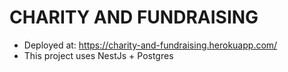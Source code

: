 # CHARITY AND FUNDRAISING

- Deployed at: https://charity-and-fundraising.herokuapp.com/
- This project uses NestJs + Postgres
